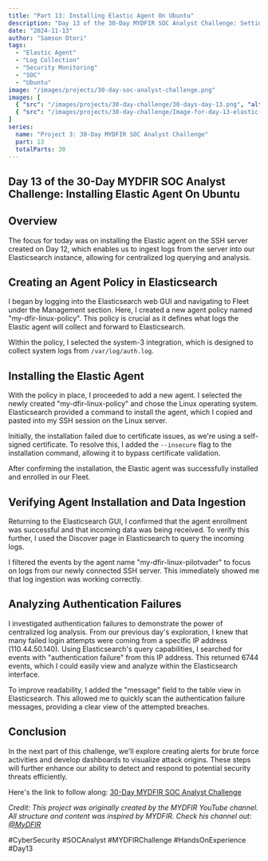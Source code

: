 ```yaml
---
title: "Part 13: Installing Elastic Agent On Ubuntu"
description: "Day 13 of the 30-Day MYDFIR SOC Analyst Challenge: Setting up Elastic Agent for centralized log collection and analysis from our SSH server."
date: "2024-11-13"
author: "Samson Otori"
tags:
  - "Elastic Agent"
  - "Log Collection"
  - "Security Monitoring"
  - "SOC"
  - "Ubuntu"
image: "/images/projects/30-day-soc-analyst-challenge.png"
images: [
  { "src": "/images/projects/30-day-challenge/30-days-day-13.png", "alt": "30 Days MYDFIR SOC Analyst Challenge Day 13" },
  { "src": "/images/projects/30-day-challenge/Image-for-day-13-elastic-agent-install-for-ubuntu.png", "alt": "Elastic Agent Installation Process for Ubuntu" }
]
series:
  name: "Project 3: 30-Day MYDFIR SOC Analyst Challenge"
  part: 13
  totalParts: 30
---
```


## Day 13 of the 30-Day MYDFIR SOC Analyst Challenge: Installing Elastic Agent On Ubuntu

## Overview

The focus for today was on installing the Elastic agent on the SSH server created on Day 12, which enables us to ingest logs from the server into our Elasticsearch instance, allowing for centralized log querying and analysis.

## Creating an Agent Policy in Elasticsearch

I began by logging into the Elasticsearch web GUI and navigating to Fleet under the Management section. Here, I created a new agent policy named "my-dfir-linux-policy". This policy is crucial as it defines what logs the Elastic agent will collect and forward to Elasticsearch.

Within the policy, I selected the system-3 integration, which is designed to collect system logs from `/var/log/auth.log`.

## Installing the Elastic Agent

With the policy in place, I proceeded to add a new agent. I selected the newly created "my-dfir-linux-policy" and chose the Linux operating system. Elasticsearch provided a command to install the agent, which I copied and pasted into my SSH session on the Linux server.

Initially, the installation failed due to certificate issues, as we're using a self-signed certificate. To resolve this, I added the `--insecure` flag to the installation command, allowing it to bypass certificate validation.

After confirming the installation, the Elastic agent was successfully installed and enrolled in our Fleet.

## Verifying Agent Installation and Data Ingestion

Returning to the Elasticsearch GUI, I confirmed that the agent enrollment was successful and that incoming data was being received. To verify this further, I used the Discover page in Elasticsearch to query the incoming logs.

I filtered the events by the agent name "my-dfir-linux-pilotvader" to focus on logs from our newly connected SSH server. This immediately showed me that log ingestion was working correctly.

## Analyzing Authentication Failures

I investigated authentication failures to demonstrate the power of centralized log analysis. From our previous day's exploration, I knew that many failed login attempts were coming from a specific IP address (110.44.50.140). Using Elasticsearch's query capabilities, I searched for events with "authentication failure" from this IP address. This returned 6744 events, which I could easily view and analyze within the Elasticsearch interface.

To improve readability, I added the "message" field to the table view in Elasticsearch. This allowed me to quickly scan the authentication failure messages, providing a clear view of the attempted breaches.

## Conclusion

In the next part of this challenge, we'll explore creating alerts for brute force activities and develop dashboards to visualize attack origins. These steps will further enhance our ability to detect and respond to potential security threats efficiently.

Here's the link to follow along: [30-Day MYDFIR SOC Analyst Challenge](https://www.youtube.com/watch?v=QHJr2-Kav4k&list=PLG6KGSNK4PuBWmX9NykU0wnWamjxdKhDJ&index=40)

*Credit: This project was originally created by the MYDFIR YouTube channel. All structure and content was inspired by MYDFIR. Check his channel out: [@MyDFIR](https://www.youtube.com/@MyDFIR)*

#CyberSecurity #SOCAnalyst #MYDFIRChallenge #HandsOnExperience #Day13 